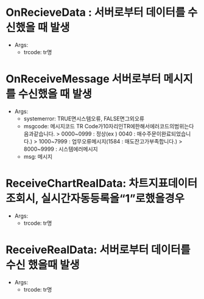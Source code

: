 # OnRecieveData : 서버로부터 데이터를 수신했을 때 발생
  * Args:
    - trcode: tr명

# OnReceiveMessage 서버로부터 메시지를 수신했을 때 발생
  * Args:
    - systemerror: TRUE면시스템오류, FALSE면그외오류
    - msgcode: 메시지코드
               TR Code가10자리인TR에한해서에러코드의범위는다음과같습니다.
               > 0000~0999 : 정상(ex ) 0040 : 매수주문이완료되었습니다.)
               > 1000~7999 : 업무오류메시지(1584 : 매도잔고가부족합니다.)
               > 8000~9999 : 시스템에러메시지
    - msg: 메시지
  

# ReceiveChartRealData: 차트지표데이터조회시, 실시간자동등록을“1”로했을경우
  * Args: 
    - trcode: tr명

# ReceiveRealData: 서버로부터 데이터를 수신 했을때 발생
  * Args: 
    - trcode: tr명


  